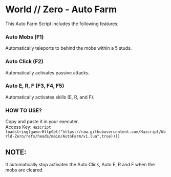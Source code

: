# World // Zero - Auto Farm

This Auto Farm Script includes the following features:

### Auto Mobs (F1)
Automatically teleports to behind the mobs within a 5 studs.

### Auto Click (F2)
Automatically activates passive attacks.

### Auto E, R, F (F3, F4, F5)
Automatically activates skills (E, R, and F).

### HOW TO USE?
Copy and paste it in your executer.<br>
Access Key: ```Hazcript```<br>
```loadstring(game:HttpGet("https://raw.githubusercontent.com/Hazcript/World-Zero/refs/heads/main/AutoFarm/v1.lua",true))()```

## NOTE:
It automatically stop activates the Auto Click, Auto E, R and F when the mobs are cleared.
